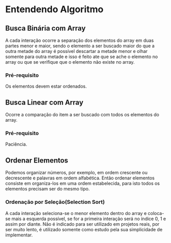# Entendendo Algoritmo

## Busca Binária com Array
A cada interação ocorre a separação dos elementos do array em duas partes menor e maior,
sendo o elemento a ser buscado maior do que a outra metade do array é possível descartar a metade menor 
e olhar somente para outra metade e isso é feito ate que se ache o elemento no array ou que se verifique
que o elemento não existe no array.

### Pré-requisito
Os elementos devem estar ordenados.

## Busca Linear com Array
Ocorre a comparação do item a ser buscado com todos os elementos do array.

### Pré-requisito
Paciência.

## Ordenar Elementos
Podemos organizar números, por exemplo, em ordem crescente ou decrescente e palavras em ordem alfabética.
Então ordenar elementos consiste em organiza-los em uma ordem estabelecida, para isto todos os elementos 
precisam ser do mesmo tipo.

### Ordenação por Seleção(Selection Sort)
A cada interação seleciona-se o menor elemento dentro do array e coloca-se mais a esquerda possível,
se for a primeira interação será no índice 0, 1 e assim por diante.
Não é indicado para ser utilizado em projetos reais, por ser muito lento,
é utilizado somente como estudo pela sua simplicidade de implementar.